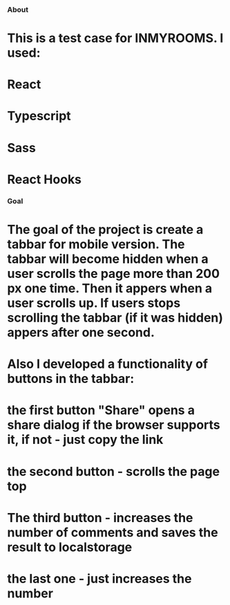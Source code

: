### About

# This is a test case for INMYROOMS. I used:

# React

# Typescript

# Sass

# React Hooks

### Goal

# The goal of the project is create a tabbar for mobile version. The tabbar will become hidden when а user scrolls the page more than 200 px one time. Then it appers when a user scrolls up. If users stops scrolling the tabbar (if it was hidden) appers after one second.

# Also I developed a functionality of buttons in the tabbar:

# the first button "Share" opens a share dialog if the browser supports it, if not - just copy the link

# the second button - scrolls the page top

# The third button - increases the number of comments and saves the result to localstorage

# the last one - just increases the number
